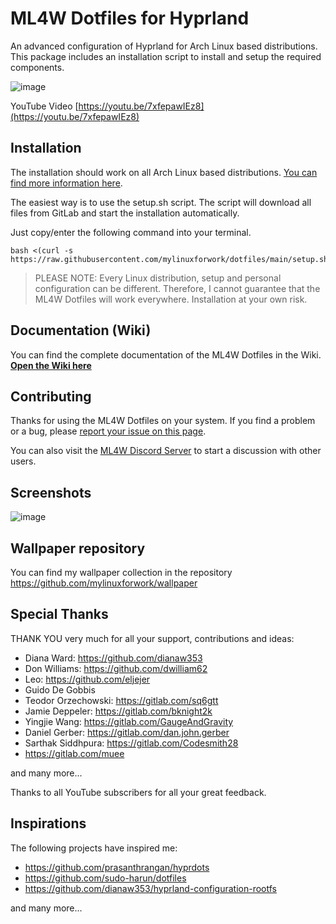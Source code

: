 # ML4W Dotfiles for Hyprland

An advanced configuration of Hyprland for Arch Linux based distributions. This package includes an installation script to install and setup the required components.

![image](https://github.com/user-attachments/assets/a52b2256-2cc7-4dd5-a22c-827a84c8c291)

YouTube Video [https://youtu.be/7xfepawIEz8](https://youtu.be/7xfepawIEz8)

## Installation

The installation should work on all Arch Linux based distributions. [You can find more information here](hhttps://github.com/mylinuxforwork/dotfiles/wiki).

The easiest way is to use the setup.sh script. The script will download all files from GitLab and start the installation automatically.

Just copy/enter the following command into your terminal.

```
bash <(curl -s https://raw.githubusercontent.com/mylinuxforwork/dotfiles/main/setup.sh)
```

> PLEASE NOTE: Every Linux distribution, setup and personal configuration can be different. Therefore, I cannot guarantee that the ML4W Dotfiles will work everywhere. Installation at your own risk.

## Documentation (Wiki)

You can find the complete documentation of the ML4W Dotfiles in the Wiki. <b>[Open the Wiki here](https://github.com/mylinuxforwork/dotfiles/wiki)</b>

## Contributing

Thanks for using the ML4W Dotfiles on your system. If you find a problem or a bug, please [report your issue on this page](https://github.com/mylinuxforwork/dotfiles/issues).

You can also visit the [ML4W Discord Server](https://discord.gg/c4fJK7Za3g) to start a discussion with other users.

## Screenshots

![image](https://github.com/user-attachments/assets/d85c0910-45fc-440c-9911-a2c2b4d32c12)

## Wallpaper repository

You can find my wallpaper collection in the repository https://github.com/mylinuxforwork/wallpaper

## Special Thanks

THANK YOU very much for all your support, contributions and ideas:

- Diana Ward: https://github.com/dianaw353
- Don Williams: https://github.com/dwilliam62
- Leo: https://github.com/eljejer
- Guido De Gobbis
- Teodor Orzechowski: https://gitlab.com/sq6gtt
- Jamie Deppeler: https://gitlab.com/bknight2k
- Yingjie Wang: https://gitlab.com/GaugeAndGravity
- Daniel Gerber: https://gitlab.com/dan.john.gerber
- Sarthak Siddhpura: https://gitlab.com/Codesmith28
- https://gitlab.com/muee

and many more...

Thanks to all YouTube subscribers for all your great feedback.

## Inspirations

The following projects have inspired me:

- https://github.com/prasanthrangan/hyprdots
- https://github.com/sudo-harun/dotfiles
- https://github.com/dianaw353/hyprland-configuration-rootfs

and many more...
